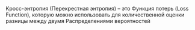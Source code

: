 Кросс-энтропия (Перекрестная энтропия) – это Функция потерь (Loss Function), которую можно использовать для количественной оценки разницы между двумя Распределениями вероятностей